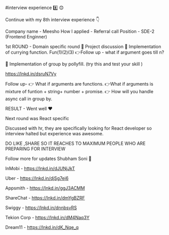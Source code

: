 #interview experience 8️⃣ 😊

Continue with my 8th interview experience 👇

Company name - Meesho
How I applied - Referral call
Position - SDE-2 (Frontend Enginner)

1st ROUND - Domain specific round
📌 Project discussion
📌 Implementation of currying function.
Fun(1)(2)(3)
👉Follow up - what if argument goes till n?

📌 Implementation of group by pollyfill. (try this and test your skill )

https://lnkd.in/dsruN7Vy

Follow up-
👉 What if arguments are functions.
👉What if arguments is mixture of funtion + string+ number + promise.
👉 How will you handle async call in group by.


RESULT - Went well ❤️

Next round was React specific

Discussed with hr, they are specifically looking for React developer so interview halted but experience was awesome.

DO LIKE ,SHARE SO IT REACHES TO MAXIMUM PEOPLE WHO ARE PREPARING FOR INTERVIEW

Follow more for updates Shubham Soni 🙂

InMobi - https://lnkd.in/dJUNjJkT

Uber - https://lnkd.in/djSg7ej6

Appsmith - https://lnkd.in/ggJ3ACMM

ShareChat - https://lnkd.in/dmYgBZRF

Swiggy - https://lnkd.in/dnnbsvRS

Tekion Corp - https://lnkd.in/dM4Naq3Y

Dream11 - https://lnkd.in/dK_Nqe_q
